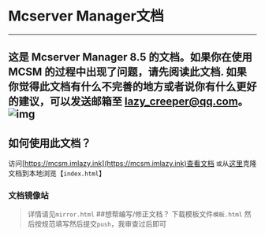 # Mcserver Manager文档
---
这是 Mcserver Manager 8.5 的文档。如果你在使用 MCSM 的过程中出现了问题，请先阅读此文档.
如果你觉得此文档有什么不完善的地方或者说你有什么更好的建议，可以发送邮箱至 lazy_creeper@qq.com。
![img](https://i.loli.net/2019/05/02/5ccb13495972a.jpg)
---
## 如何使用此文档？
访问[https://mcsm.imlazy.ink](https://mcsm.imlazy.ink)查看文档
`或`从[这里](https://github.com/LazyCreeper/LazyCreeper.github.io.git)克隆文档到本地浏览【`index.html`】
### 文档镜像站
>详情请见`mirror.html`
##想帮编写/修正文档？
>下载模板文件`模板.html`
然后按规范填写然后提交`push`，我审查过后即可
